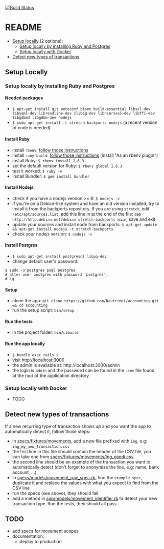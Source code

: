 [![Build Status](https://travis-ci.org/Neutrinet/accounting.svg?branch=master)](https://travis-ci.org/Neutrinet/accounting)

# README

- [Setup locally](#setup-locally) (2 options):
  - [Setup locally by installing Ruby and Postgres](#setup-locally-by-installing-ruby-and-postgres)
  - [Setup locally with Docker](#setup-locally-with-docker)
- [Detect new types of transactions](#detect-new-types-of-transactions)

## Setup Locally

### Setup locally by Installing Ruby and Postgres

#### Needed packages

- `$ apt-get install git autoconf bison build-essential libssl-dev libyaml-dev libreadline-dev zlib1g-dev libncurses5-dev libffi-dev libgdbm3 libgdbm-dev nodejs`
- `$ sudo apt-get install -t stretch-backports nodejs` (a recent version of node is needed)

#### Install Ruby

- install `rbenv`: [follow those instructions](https://github.com/rbenv/rbenv#basic-github-checkout)
- install `ruby-build`: [follow those instructions](https://github.com/rbenv/ruby-build#installation) (install "As an rbenv plugin")
- install Ruby: `$ rbenv install 2.6.3`
- set the default version for Ruby: `$ rbenv global 2.6.3`
- test it worked: `$ ruby -v`
- install Bundler: `$ gem install bundler`

#### Install Nodejs

- check if you have a nodejs version >= 8: `$ nodejs -v`
- if you're on a Debian-like system and have an old version installed, try to install it from the backports repository. If you are using `stretch`, edit `/etc/apt/sources.list`, add this line in at the end of the file: `deb http://http.debian.net/debian stretch-backports main`, save and exit
- update your sources and install node from backports: `$ apt-get update && apt-get install nodejs -t stretch-backports`
- check your nodejs version: `$ nodejs -v`

#### Install Postgres

- `$ sudo apt-get install postgresql libpq-dev`
- change default user's password:

```
$ sudo -u postgres psql postgres
# alter user postgres with password 'postgres';
# \q
```

#### Setup

- clone the app: `git clone https://github.com/Neutrinet/accounting.git && cd accounting` 
- run the setup script: `bin/setup`

#### Run the tests
 
- in the project folder: `bin/cibuild`

#### Run the app locally

- `$ bundle exec rails s`
- visit http://localhost:3000
- the admin is available at: http://localhost:3000/admin
- the login is `admin` and the password can be found in the `.env` file found at the root of the application directory

### Setup locally with Docker

- TODO

## Detect new types of transactions

If a new recurring type of transaction shows up and you want the app to automatically detect it, follow those steps:
- in [specs/fixtures/movements](specs/fixtures/movements), add a new file prefixed with `ing`, e.g: `ing_my_new_transaction.csv`
- the first line in this file should contain the header of the CSV file, you can take one from [specs/fixtures/movements/ing_gandi.csv](specs/fixtures/movements/ing_gandi.csv)
- the second line should be an example of the transaction you want to automatically detect (don't forget to anonymize the line, e.g: name, bank account, ...)
- in [specs/models/movement_row_spec.rb](specs/models/movement_row_spec.rb), find the `example spec`, duplicate it and replace the values with what you expect to find from the CSV line
- run the specs (see above), they should fail
- add a method in [app/models/movement_identifier.rb](app/models/movement_identifier.rb) to detect your new transaction type. Run the tests, they should all pass.

## TODO

- add specs for movement scopes
- documentation:
  - deploy to production
